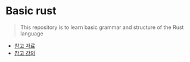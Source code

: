 # Basic rust
> This repository is to learn basic grammar and structure of the Rust language


- [참고 자료](https://rinthel.github.io/rust-lang-book-ko/foreword.html)
- [참고 강의](https://www.youtube.com/watch?v=kRS68y4dTqY&list=PLlSZlNj22M7Tla79z_z_Woptf4dJTRxEG&index=2)
